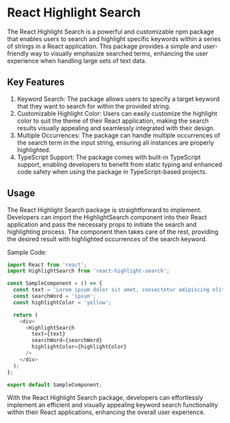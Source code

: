 # React Highlight Search
The React Highlight Search is a powerful and customizable npm package that enables users to search and highlight specific keywords within a series of strings in a React application. This package provides a simple and user-friendly way to visually emphasize searched terms, enhancing the user experience when handling large sets of text data.

## Key Features
1. Keyword Search: The package allows users to specify a target keyword that they want to search for within the provided string.
2. Customizable Highlight Color: Users can easily customize the highlight color to suit the theme of their React application, making the search results visually appealing and seamlessly integrated with their design.
3. Multiple Occurrences: The package can handle multiple occurrences of the search term in the input string, ensuring all instances are properly highlighted.
4. TypeScript Support: The package comes with built-in TypeScript support, enabling developers to benefit from static typing and enhanced code safety when using the package in TypeScript-based projects.

## Usage
The React Highlight Search package is straightforward to implement. Developers can import the HighlightSearch component into their React application and pass the necessary props to initiate the search and highlighting process. The component then takes care of the rest, providing the desired result with highlighted occurrences of the search keyword.

Sample Code:

```javascript
import React from 'react';
import HighlightSearch from 'react-highlight-search';

const SampleComponent = () => {
  const text = 'Lorem ipsum dolor sit amet, consectetur adipiscing elit.';
  const searchWord = 'ipsum';
  const highlightColor = 'yellow';

  return (
    <div>
      <HighlightSearch
        text={text}
        searchWord={searchWord}
        highlightColor={highlightColor}
      />
    </div>
  );
};

export default SampleComponent;
```
With the React Highlight Search package, developers can effortlessly implement an efficient and visually appealing keyword search functionality within their React applications, enhancing the overall user experience.

